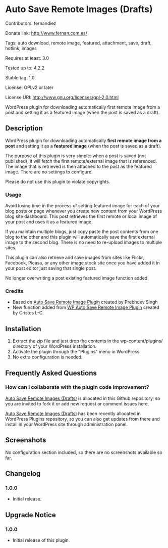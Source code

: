 # Auto Save Remote Images (Drafts) #

Contributors: fernandiez

Donate link: http://www.fernan.com.es/

Tags: auto download, remote image, featured, attachment, save, draft, hotlink, images

Requires at least: 3.0

Tested up to: 4.2.2

Stable tag: 1.0

License: GPLv2 or later

License URI: http://www.gnu.org/licenses/gpl-2.0.html

WordPress plugin for downloading automatically first remote image from a post and setting it as a featured image (when the post is saved as a draft).

## Description ##

WordPress plugin for downloading automatically **first remote image from a post** and setting it as a **featured image** (when the post is saved as a draft).

The purpose of this plugin is very simple: when a post is saved (not published), it will fetch the first remote/external image that is referenced. The image that is retrieved is then attached to the post as the featured image. There are no settings to configure.

Please do not use this plugin to violate copyrights.

### Usage ###

Avoid losing time in the process of setting featured image for each of your blog posts or page whenever you create new content from your WordPress blog site dashboard. This post retrieves the first remote or local image of your post and uses it as a featured image.

If you maintain multiple blogs, just copy paste the post contents from one blog to the other and this plugin will automatically save the first external image to the second blog. There is no need to re-upload images to multiple sites.

This plugin can also retrieve and save images from sites like Flickr, Facebook, Picasa, or any other image stock site once you have added it in your post editor just saving that single post.

No longer overwriting a post existing featured image function added.

### Credits ###

* Based on [Auto Save Remote Image Plugin](https://wordpress.org/plugins/auto-save-remote-images/) created by Prebhdev Singh
* New function added from [WP Auto Save Remote Image Plugin](https://github.com/cristoslc/wp-auto-save-remote-image) created by Cristos L-C.

## Installation ##

1. Extract the zip file and just drop the contents in the wp-content/plugins/ directory of your WordPress installation.
2. Activate the plugin through the "Plugins" menu in WordPress.
2. No extra configuration is needed.

## Frequently Asked Questions ##

### How can I collaborate with the plugin code improvement? #

[Auto Save Remote Images (Drafts)](https://github.com/fernandiez/auto-save-remote-images-drafts/) is allocated in this Github repository, so you are invited to fork it or add new request or comment issues here.

[Auto Save Remote Images (Drafts)](https://github.com/fernandiez/auto-save-remote-images-drafts/) has been recently allocated in WordPress Plugins repository, so you can also get updates from there and install in your WordPress site through administration panel.

## Screenshots ##

No configuration section included, so there are no screenshots available so far.

## Changelog ##

### 1.0.0 ###
* Initial release.

## Upgrade Notice ##

### 1.0.0 ###
* Initial release of this plugin.
